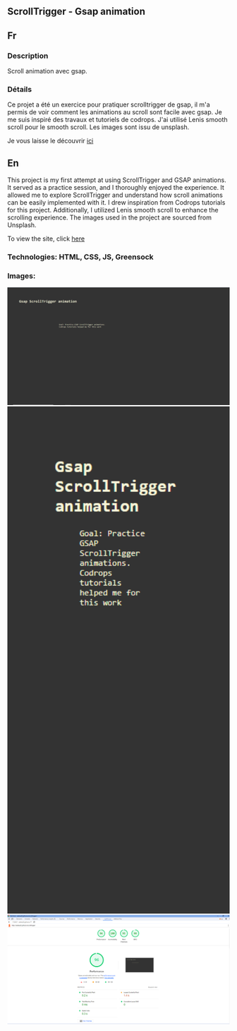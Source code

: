 ## ScrollTrigger - Gsap animation

## Fr

### Description

Scroll animation avec gsap.

### Détails

Ce projet a été un exercice pour pratiquer scrolltrigger de gsap, il m'a permis de voir comment les animations au scroll sont facile avec gsap.
Je me suis inspiré des travaux et tutoriels de codrops.
J'ai utilisé Lenis smooth scroll pour le smooth scroll.
Les images sont issu de unsplash.

Je vous laisse le découvrir [ici](https://seblau02.github.io/scrolltrigger/)

## En

This project is my first attempt at using ScrollTrigger and GSAP animations. It served as a practice session, and I thoroughly enjoyed the experience. It allowed me to explore ScrollTrigger and understand how scroll animations can be easily implemented with it. I drew inspiration from Codrops tutorials for this project. Additionally, I utilized Lenis smooth scroll to enhance the scrolling experience. The images used in the project are sourced from Unsplash.

To view the site, click [here](https://seblau02.github.io/scrolltrigger/)

### Technologies: HTML, CSS, JS, Greensock

### Images:

<img src="assets/scrolltrigger1-3.png" alt="laptop" width="800">
<img src="assets/illustration2.png" alt="small screen" width="800">
<img src="assets/illustration3.png" alt="lighthouse" width="800">

